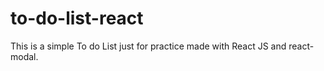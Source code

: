 # to-do-list-react
This is a simple To do List just for practice made with React JS and react-modal.
